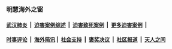 
### 明慧海外之窗

####  [武汉肺炎](indexes/365.md?t=01060200) &nbsp;|&nbsp;  [迫害案例综述](indexes/328.md?t=01060200) &nbsp;|&nbsp; [迫害致死案例](indexes/277.md?t=01060200)  &nbsp;|&nbsp; [更多迫害案例](indexes/81.md?t=01060200)  &nbsp;|&nbsp; 
####  [时事评论](indexes/251.md?t=01060200) &nbsp;|&nbsp; [海外简讯](indexes/245.md?t=01060200)&nbsp;|&nbsp;  [社会支持](indexes/140.md?t=01060200) &nbsp;|&nbsp; [褒奖决议](indexes/282.md?t=01060200) &nbsp;|&nbsp; [社区报道](indexes/91.md?t=01060200)  &nbsp;|&nbsp; [天人之间](indexes/78.md?t=01060200) 

